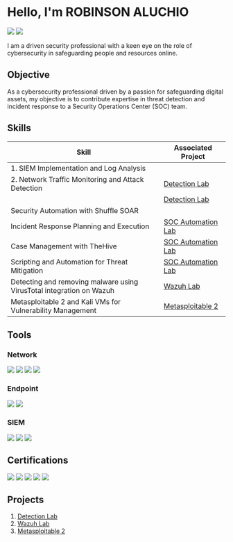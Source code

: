 # Hello, I'm ROBINSON ALUCHIO
<div>
<a href="https://www.linkedin.com/in/robinson-aluchio-b402652a3/"><img src="https://img.shields.io/badge/-LinkedIn-0072b1?&style=for-the-badge&logo=linkedin&logoColor=white"/></a>
<a href="https://twitter.com/robin_aluchio"><img src="https://img.shields.io/badge/-Twitter-1DA1F2?&style=for-the-badge&logo=twitter&logoColor=white"/></a>
</div>


I am a driven security professional with a keen eye on the role of cybersecurity in safeguarding people and resources online.

## Objective

As a cybersecurity professional driven by a passion for safeguarding digital assets, my objective is to contribute expertise in threat detection and incident response to a Security Operations Center (SOC) team. 

## Skills

| Skill                                         | Associated Project         |
|-----------------------------------------------|----------------------------|
| 1. SIEM Implementation and Log Analysis 
2. Network Traffic Monitoring and Attack Detection| <a href="https://github.com/Mutimber/Detection-Lab/tree/main">Detection Lab</a>|
|  | <a href="https://github.com/Mutimber/Detection-Lab/tree/main">Detection Lab</a>|
| Security Automation with Shuffle SOAR         |                                                                              |
| Incident Response Planning and Execution      |<a href="https://github.com/Mutimber/SOC-Automation-Lab/tree/main">SOC Automation Lab</a>|
| Case Management with TheHive                  |<a href="https://github.com/Mutimber/SOC-Automation-Lab/tree/main">SOC Automation Lab</a>|
| Scripting and Automation for Threat Mitigation |<a href="https://github.com/Mutimber/SOC-Automation-Lab/tree/main">SOC Automation Lab</a>|
| Detecting and removing malware using VirusTotal integration on Wazuh | <a href="https://github.com/Mutimber/Wazuh-Lab"> Wazuh Lab</a>|
|Metasploitable 2 and Kali VMs for Vulnerability Management|<a href="https://github.com/Mutimber/Metasploitable-2/tree/main">Metasploitable 2</a>|
## Tools

### Network
<div>
    <img src="https://img.shields.io/badge/-Wireshark-1679A7?&style=for-the-badge&logo=Wireshark&logoColor=white" />
    <img src="https://img.shields.io/badge/-Suricata-EF3B2D?&style=for-the-badge&logo=Suricata&logoColor=white" />
    <img src="https://img.shields.io/badge/-Zeek-777BB4?&style=for-the-badge&logo=Zeek&logoColor=white" />
    <img src="https://img.shields.io/badge/-Packet_Tracer-0078D4?&style=for-the-badge&logo=Cisco&logoColor=white" />

</div>

### Endpoint
<div>
    <img src="https://img.shields.io/badge/-Microsoft_Defender_for_Endpoint-00A4EF?&style=for-the-badge&logo=Microsoft&logoColor=white" />
    <img src="https://img.shields.io/badge/-Velociraptor-4B275F?&style=for-the-badge&logo=Velociraptor&logoColor=white" />
</div>

### SIEM
<div>
    <img src="https://img.shields.io/badge/-Microsoft_Sentinel-0078D4?&style=for-the-badge&logo=Microsoft&logoColor=white" />
    <img src="https://img.shields.io/badge/-Splunk-000000?&style=for-the-badge&logo=Splunk&logoColor=white" />
    <img src="https://img.shields.io/badge/-Elastic-005571?&style=for-the-badge&logo=Elastic&logoColor=white" />
</div>

## Certifications
<div>
<img src="https://img.shields.io/badge/-Network%2B-007ACC?&style=for-the-badge&logo=CompTIA&logoColor=white" />
  
<img src="https://img.shields.io/badge/-Security%2B-FF0000?&style=for-the-badge&logo=CompTIA&logoColor=white" />

<img src="https://img.shields.io/badge/-CC-0052CC?&style=for-the-badge&logo=International Information System Security Certification Consortium&logoColor=white" />

<img src="https://img.shields.io/badge/-Google_Cybersecurity_Professional_Certificate-006400?&style=for-the-badge&logo=Google&logoColor=white" />

<img src="https://img.shields.io/badge/-CCT_Cybersecurity-1BA0D7?style=for-the-badge&logo=Cisco&logoColor=white" />

</div>

## Projects
1. <a href="https://github.com/Mutimber/Detection-Lab/tree/main">Detection Lab</a>
2. <a href="https://github.com/Mutimber/Wazuh-Lab"> Wazuh Lab</a>
3. <a href="https://github.com/Mutimber/Metasploitable-2/tree/main">Metasploitable 2</a>
